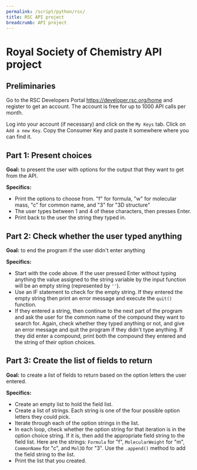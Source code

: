 ```yaml
---
permalink: /script/python/rsc/
title: RSC API project 
breadcrumb: API project
---
```


# Royal Society of Chemistry API project

## Preliminaries

Go to the RSC Developers Portal <https://developer.rsc.org/home> and register to get an account.  The account is free for up to 1000 API calls per month.

Log into your account (if necessary) and click on the `My Keys` tab.  Click on `Add a new Key`.  Copy the Consumer Key and paste it somewhere where you can find it.

## Part 1: Present choices

**Goal:** to present the user with options for the output that they want to get from the API.

**Specifics:** 
- Print the options to choose from.  "f" for formula, "w" for molecular mass, "c" for common name, and "3" for "3D structure" 
- The user types between 1 and 4 of these characters, then presses Enter.
- Print back to the user the string they typed in.  

## Part 2: Check whether the user typed anything

**Goal:** to end the program if the user didn't enter anything

**Specifics:**
- Start with the code above.  If the user pressed Enter without typing anything the value assigned to the string variable by the input function will be an empty string (represented by `''`).  
- Use an IF statement to check for the empty string.  If they entered the empty string then print an error message and execute the `quit()` function. 
- If they entered a string, then continue to the next part of the program and ask the user for the common name of the compound they want to search for.  Again, check whether they typed anything or not, and give an error message and quit the program if they didn't type anything.  If they did enter a compound, print both the compound they entered and the string of their option choices.  

## Part 3: Create the list of fields to return

**Goal:** to create a list of fields to return based on the option letters the user entered.

**Specifics:** 
- Create an empty list to hold the field list.
- Create a list of strings.  Each string is one of the four possible option letters they could pick.
- Iterate through each of the option strings in the list.
- In each loop, check whether the option string for that iteration is in the option choice string.  If it is, then add the appropriate field string to the field list.  Here are the strings: `Formula` for "f", `MolecularWeight` for "m", `CommonName` for "c", and `Mol3D` for "3".  Use the `.append()` method to add the field string to the list.
- Print the list that you created.

